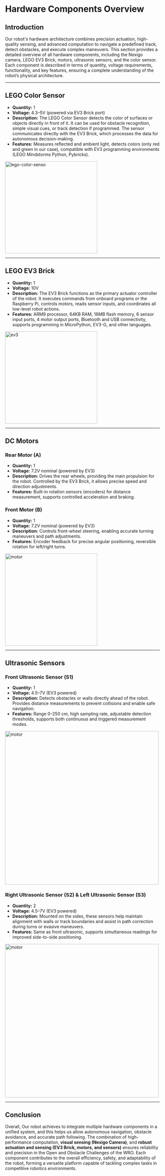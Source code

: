 # Hardware Components Overview

## Introduction
Our robot's hardware architecture combines precision actuation, high-quality sensing, and advanced computation to navigate a predefined track, detect obstacles, and execute complex maneuvers. This section provides a detailed overview of all hardware components, including the Nexigo camera, LEGO EV3 Brick, motors, ultrasonic sensors, and the color sensor. Each component is described in terms of quantity, voltage requirements, functionality, and key features, ensuring a complete understanding of the robot’s physical architecture.

---

## LEGO Color Sensor
- **Quantity:** 1  
- **Voltage:** 4.3–5V (powered via EV3 Brick port)  
- **Description:** The LEGO Color Sensor detects the color of surfaces or objects directly in front of it. It can be used for obstacle recognition, simple visual cues, or track detection if programmed. The sensor communicates directly with the EV3 Brick, which processes the data for autonomous decision-making.  
- **Features:** Measures reflected and ambient light, detects colors (only red and green in our case), compatible with EV3 programming environments (LEGO Mindstorms Python, Pybricks).
<img width="300" height="300" alt="lego-color-senso" src="https://github.com/user-attachments/assets/5e59f3a1-5b7c-4992-9d57-07951f412e67" />

---

## LEGO EV3 Brick
- **Quantity:** 1  
- **Voltage:** 10V 
- **Description:** The EV3 Brick functions as the primary actuator controller of the robot. It executes commands from onboard programs or the Raspberry Pi, controls motors, reads sensor inputs, and coordinates all low-level robot actions.  
- **Features:** ARM9 processor, 64KB RAM, 16MB flash memory, 6 sensor input ports, 4 motor output ports, Bluetooth and USB connectivity, supports programming in MicroPython, EV3-G, and other languages.
<img width="300" height="300" alt="ev3" src="https://github.com/user-attachments/assets/ab7c39a9-6f0e-4c9d-aee2-8d59c25d3adc"/>

---

## DC Motors
### Rear Motor (A)
- **Quantity:** 1  
- **Voltage:** 7.2V nominal (powered by EV3)  
- **Description:** Drives the rear wheels, providing the main propulsion for the robot. Controlled by the EV3 Brick, it allows precise speed and direction adjustments.  
- **Features:** Built-in rotation sensors (encoders) for distance measurement, supports controlled acceleration and braking.

### Front Motor (B)
- **Quantity:** 1  
- **Voltage:** 7.2V nominal (powered by EV3)  
- **Description:** Controls front-wheel steering, enabling accurate turning maneuvers and path adjustments.  
- **Features:** Encoder feedback for precise angular positioning, reversible rotation for left/right turns.
<img width="300" height="300" alt="motor" src="https://github.com/user-attachments/assets/9177962f-3d0e-4574-9b86-d18fa9171280" />

---

## Ultrasonic Sensors
### Front Ultrasonic Sensor (S1)
- **Quantity:** 1  
- **Voltage:** 4.5–7V (EV3 powered)  
- **Description:** Detects obstacles or walls directly ahead of the robot. Provides distance measurements to prevent collisions and enable safe navigation.  
- **Features:** Range 0–250 cm, high sampling rate, adjustable detection thresholds, supports both continuous and triggered measurement modes.
<img width="500" height="500" alt="motor" src="https://github.com/user-attachments/assets/b8872f62-adb5-4fd1-98fb-18491c57de56"/>

### Right Ultrasonic Sensor (S2) & Left Ultrasonic Sensor (S3)
- **Quantity:** 2  
- **Voltage:** 4.5–7V (EV3 powered)  
- **Description:** Mounted on the sides, these sensors help maintain alignment with walls or track boundaries and assist in path correction during turns or evasive maneuvers.  
- **Features:** Same as front ultrasonic, supports simultaneous readings for improved side-to-side positioning.
<img width="500" height="500" alt="motor" src="https://github.com/user-attachments/assets/b8872f62-adb5-4fd1-98fb-18491c57de56"/>


---

## Conclusion
Overall, Our robot achieves to integrate multiple hardware components in a unified system, and this helps us allow autonomous navigation, obstacle avoidance, and accurate path following. The combination of high-performance computation, **visual sensing (Nexigo Camera)**, and **robust actuation and sensing (EV3 Brick, motors, and sensors)** ensures reliability and precision in the Open and Obstacle Challenges of the WRO. Each component contributes to the overall efficiency, safety, and adaptability of the robot, forming a versatile platform capable of tackling complex tasks in competitive robotics environments.
